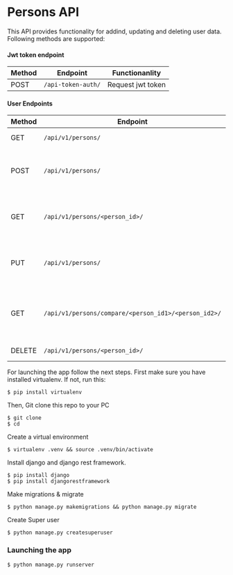 # Persons API

This API provides functionality for addind, updating and deleting user data.
Following methods are supported:

#### Jwt token endpoint
Method | Endpoint | Functionanlity
--- | --- | ---
POST | `/api-token-auth/` | Request jwt token

#### User Endpoints

Method | Endpoint | Functionality
--- | --- | ---
GET | `/api/v1/persons/` | List existing user ids
POST | `/api/v1/persons/` | Creates a user with provided name and surname
GET | `/api/v1/persons/<person_id>/` | Returns user name, surname and has_vector flag by id
PUT | `/api/v1/persons/` | Adds a serialized image to the user vecrot field
GET | `/api/v1/persons/compare/<person_id1>/<person_id2>/` | Returns euclidian distance between users' vectors
DELETE | `/api/v1/persons/<person_id>/` | Deletes a user

For launching the app follow the next steps.
First make sure you have installed virtualenv. If not, run this:

    $ pip install virtualenv
Then, Git clone this repo to your PC

    $ git clone 
    $ cd 
Create a virtual environment

    $ virtualenv .venv && source .venv/bin/activate
Install django and django rest framework.

    $ pip install django
    $ pip install djangorestframework
Make migrations & migrate

    $ python manage.py makemigrations && python manage.py migrate
Create Super user
    
    $ python manage.py createsuperuser

### Launching the app
    $ python manage.py runserver
